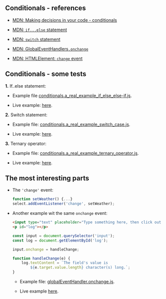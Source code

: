 ## Conditionals - references

* [MDN: Making decisions in your code - conditionals](https://developer.mozilla.org/en-US/docs/Learn/JavaScript/Building_blocks/conditionals)

* [MDN: `if...else` statement](https://developer.mozilla.org/en-US/docs/Web/JavaScript/Reference/Statements/if...else)
 
* [MDN: `switch` statement](https://developer.mozilla.org/en-US/docs/Web/JavaScript/Reference/Statements/switch)
 
* [MDN: GlobalEventHandlers`.onchange`](https://developer.mozilla.org/en-US/docs/Web/API/GlobalEventHandlers/onchange)
 
* [MDN: HTMLElement: `change` event](https://developer.mozilla.org/en-US/docs/Web/API/HTMLElement/change_event)

## Conditionals - some tests

**1.** If..else statement:

* Example file [conditionals.a_real_example_if_else_else-if.js](conditionals.a_real_example_if_else_else-if.js).

* Live example: [here](conditionals.a_real_example.index.html#ifElse).

**2.** Switch statement:

* Example file: [conditionals.a_real_example_switch_case.js](./conditionals.a_real_example_switch_case.js).

* Live example: [here](conditionals.a_real_example.index.html#switchCase).

**3.** Ternary operator:

* Example file: [conditionals.a_real_example_ternary_operator.js](./conditionals.a_real_example_ternary_operator.js).

* Live example: [here](conditionals.a_real_example.index.html#ternary).

## The most interesting parts

* The `'change'` event:

    ```js
    function setWeather() {...}
    select.addEventListener('change', setWeather);
    ```

* Another example wit the same `onchange` event:
 
    ```html
    <input type="text" placeholder="Type something here, then click outside of the field." size="50">
    <p id="log"></p>
    ```
    ```js
    const input = document.querySelector('input');
    const log = document.getElementById('log');

    input.onchange = handleChange;

    function handleChange(e) {
        log.textContent = `The field's value is
            ${e.target.value.length} character(s) long.`;
    }
    ```

    * Example file: [globalEventHandler.onchange.js](./globalEventHandler.onchange.js).

    * Live example [here](conditionals.a_real_example.index.html#onChangeDemo).